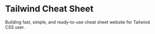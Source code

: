 # Tailwind Cheat Sheet

Building fast, simple, and ready-to-use cheat sheet website for Tailwind CSS user.